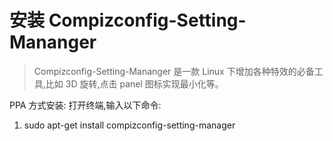 # 安装 Compizconfig-Setting-Mananger
>Compizconfig-Setting-Mananger 是一款 Linux 下增加各种特效的必备工具,比如 3D 旋转,点击 panel 图标实现最小化等。

PPA 方式安装: 打开终端,输入以下命令:

1. sudo apt-get install compizconfig-setting-manager